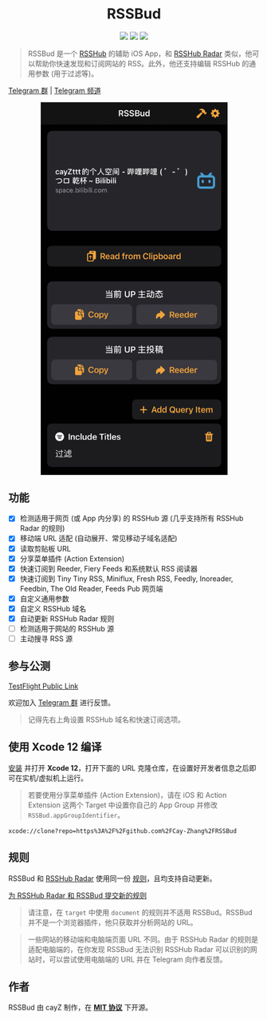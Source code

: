 <h1 align=center>RSSBud</h1>

<p align=center>
<a href="https://developer.apple.com/swift"><img src="https://img.shields.io/badge/swift-5.3-fe562e?style=flat-square"></a>
<a href="https://developer.apple.com/ios"><img src="https://img.shields.io/badge/iOS-14%2B-blue?style=flat-square"></a>
<a href="https://github.com/Cay-Zhang/SwiftSpeech/blob/master/LICENSE"><img src="http://img.shields.io/badge/license-MIT-lightgrey.svg?style=flat-square"></a>
</p>

> RSSBud 是一个 [RSSHub](https://github.com/DIYgod/RSSHub) 的辅助 iOS App，和 [RSSHub Radar](https://github.com/DIYgod/RSSHub-Radar) 类似，他可以帮助你快速发现和订阅网站的 RSS。此外，他还支持编辑 RSSHub 的通用参数 (用于过滤等)。

[Telegram 群](https://t.me/RSSBud_Discussion) | [Telegram 频道](https://t.me/RSSBud)

<p align=center>
<img src="Readme Assets/RSSBud.jpg" align=center width="375" align=center>
</p>

## 功能
- [x] 检测适用于网页 (或 App 内分享) 的 RSSHub 源 (几乎支持所有 RSSHub Radar 的规则)
- [x] 移动端 URL 适配 (自动展开、常见移动子域名适配)
- [x] 读取剪贴板 URL
- [x] 分享菜单插件 (Action Extension)
- [x] 快速订阅到 Reeder, Fiery Feeds 和系统默认 RSS 阅读器
- [x] 快速订阅到 Tiny Tiny RSS, Miniflux, Fresh RSS, Feedly, Inoreader, Feedbin, The Old Reader, Feeds Pub 网页端
- [x] 自定义通用参数
- [x] 自定义 RSSHub 域名
- [x] 自动更新 RSSHub Radar 规则
- [ ] 检测适用于网站的 RSSHub 源
- [ ] 主动搜寻 RSS 源

## 参与公测
[TestFlight Public Link](https://testflight.apple.com/join/rjCVzzHP)

欢迎加入 [Telegram 群](https://t.me/RSSBud_Discussion) 进行反馈。

> 记得先右上角设置 RSSHub 域名和快速订阅选项。

## 使用 Xcode 12 编译
[安装](https://developer.apple.com/download/) 并打开 **Xcode 12**，打开下面的 URL 克隆仓库，在设置好开发者信息之后即可在实机/虚拟机上运行。

> 若要使用分享菜单插件 (Action Extension)，请在 iOS 和 Action Extension 这两个 Target 中设置你自己的 App Group 并修改 `RSSBud.appGroupIdentifier`。

```
xcode://clone?repo=https%3A%2F%2Fgithub.com%2FCay-Zhang%2FRSSBud
```

## 规则
RSSBud 和 [RSSHub Radar](https://github.com/DIYgod/RSSHub-Radar) 使用同一份 [规则](https://github.com/DIYgod/RSSHub/blob/master/assets/radar-rules.js)，且均支持自动更新。

[为 RSSHub Radar 和 RSSBud 提交新的规则](https://docs.rsshub.app/joinus/#ti-jiao-xin-de-rsshub-radar-gui-ze)

> 请注意，在 `target` 中使用 `document` 的规则并不适用 RSSBud。RSSBud 并不是一个浏览器插件，他只获取并分析网站的 URL。

> 一些网站的移动端和电脑端页面 URL 不同。由于 RSSHub Radar 的规则是适配电脑端的，在你发现 RSSBud 无法识别 RSSHub Radar 可以识别的网站时，可以尝试使用电脑端的 URL 并在 Telegram 向作者反馈。

## 作者
RSSBud 由 cayZ 制作，在 **[MIT 协议](https://choosealicense.com/licenses/mit/)** 下开源。
